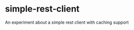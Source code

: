 simple-rest-client
==================

An experiment about a simple rest client with caching support
